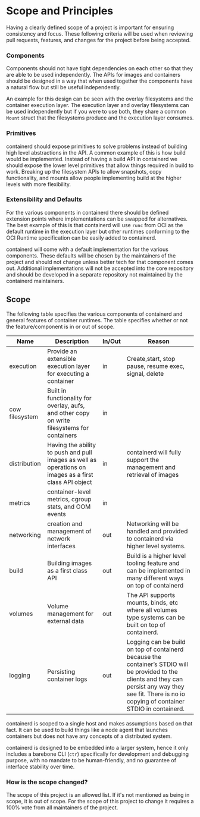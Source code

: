 # Scope and Principles

Having a clearly defined scope of a project is important for ensuring consistency and focus.
These following criteria will be used when reviewing pull requests, features, and changes for the project before being accepted.

### Components

Components should not have tight dependencies on each other so that they are able to be used independently.
The APIs for images and containers should be designed in a way that when used together the components have a natural flow but still be useful independently.

An example for this design can be seen with the overlay filesystems and the container execution layer.
The execution layer and overlay filesystems can be used independently but if you were to use both, they share a common `Mount` struct that the filesystems produce and the execution layer consumes.

### Primitives

containerd should expose primitives to solve problems instead of building high level abstractions in the API.
A common example of this is how build would be implemented.
Instead of having a build API in containerd we should expose the lower level primitives that allow things required in build to work.
Breaking up the filesystem APIs to allow snapshots, copy functionality, and mounts allow people implementing build at the higher levels with more flexibility.

### Extensibility and Defaults

For the various components in containerd there should be defined extension points where implementations can be swapped for alternatives.
The best example of this is that containerd will use `runc` from OCI as the default runtime in the execution layer but other runtimes conforming to the OCI Runtime specification can be easily added to containerd.

containerd will come with a default implementation for the various components.
These defaults will be chosen by the maintainers of the project and should not change unless better tech for that component comes out.
Additional implementations will not be accepted into the core repository and should be developed in a separate repository not maintained by the containerd maintainers.


## Scope

The following table specifies the various components of containerd and general features of container runtimes.
The table specifies whether or not the feature/component is in or out of scope.

| Name           | Description                                                                                            | In/Out | Reason                                                                                                                                                                                                      |
|----------------|--------------------------------------------------------------------------------------------------------|--------|-------------------------------------------------------------------------------------------------------------------------------------------------------------------------------------------------------------|
| execution      | Provide an extensible execution layer for executing a container                                        | in     | Create,start, stop pause, resume exec, signal, delete                                                                                                                                                       |
| cow filesystem | Built in functionality for overlay, aufs, and other copy on write filesystems for containers           | in     |                                                                                                                                                                                                             |
| distribution   | Having the ability to push and pull images as well as operations on images as a first class API object | in     | containerd will fully support the management and retrieval of images                                                                                                                                        |
| metrics        | container-level metrics, cgroup stats, and OOM events                                                  | in     |                                                                                                                                                                                                             |
| networking     | creation and management of network interfaces                                                          | out    | Networking will be handled and provided to containerd via higher level systems.                                                                                                                             |
| build          | Building images as a first class API                                                                   | out    | Build is a higher level tooling feature and can be implemented in many different ways on top of containerd                                                                                                  |
| volumes        | Volume management for external data                                                                    | out    | The API supports mounts, binds, etc where all volumes type systems can be built on top of containerd.                                                                                                       |
| logging        | Persisting container logs                                                                              | out    | Logging can be build on top of containerd because the container’s STDIO will be provided to the clients and they can persist any way they see fit. There is no io copying of container STDIO in containerd. |


containerd is scoped to a single host and makes assumptions based on that fact.
It can be used to build things like a node agent that launches containers but does not have any concepts of a distributed system.

containerd is designed to be embedded into a larger system, hence it only includes a barebone CLI (`ctr`) specifically for development and debugging purpose, with no mandate to be human-friendly, and no guarantee of interface stability over time.

### How is the scope changed?

The scope of this project is an allowed list.
If it's not mentioned as being in scope, it is out of scope.
For the scope of this project to change it requires a 100% vote from all maintainers of the project.

